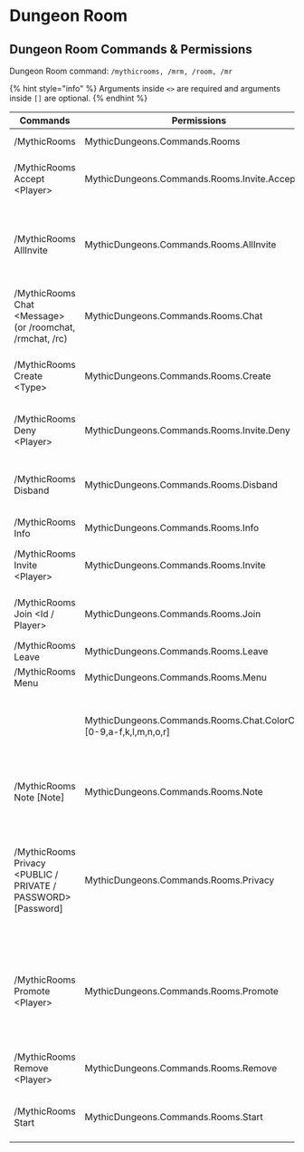 # Dungeon Room

## Dungeon Room Commands & Permissions

Dungeon Room command: `/mythicrooms, /mrm, /room, /mr`

{% hint style="info" %}
Arguments inside `<>` are required and arguments inside `[]` are optional.
{% endhint %}

| Commands                                                        | Permissions                                                         | Usage                                                                                         |
| --------------------------------------------------------------- | ------------------------------------------------------------------- | --------------------------------------------------------------------------------------------- |
| /MythicRooms                                                    | MythicDungeons.Commands.Rooms                                       | Show the help page                                                                            |
| /MythicRooms Accept \<Player>                                   | MythicDungeons.Commands.Rooms.Invite.Accept                         | Accept specified player's invitation                                                          |
| /MythicRooms AllInvite                                          | MythicDungeons.Commands.Rooms.AllInvite                             | Give/revoke permission that all members can invite other players                              |
| /MythicRooms Chat \<Message> (or /roomchat, /rmchat, /rc)       | MythicDungeons.Commands.Rooms.Chat                                  | Chat with the members                                                                         |
| /MythicRooms Create \<Type>                                     | MythicDungeons.Commands.Rooms.Create                                | Create a room with a specified dungeon type                                                   |
| /MythicRooms Deny \<Player>                                     | MythicDungeons.Commands.Rooms.Invite.Deny                           | Decline specified player's invitation                                                         |
| /MythicRooms Disband                                            | MythicDungeons.Commands.Rooms.Disband                               | Disband the room. All members will be removed                                                 |
| /MythicRooms Info                                               | MythicDungeons.Commands.Rooms.Info                                  | Shows the room info.                                                                          |
| /MythicRooms Invite \<Player>                                   | MythicDungeons.Commands.Rooms.Invite                                | Invite a specified player to the room                                                         |
| /MythicRooms Join \<Id / Player>                                | MythicDungeons.Commands.Rooms.Join                                  | Join the room with specified id/owner                                                         |
| /MythicRooms Leave                                              | MythicDungeons.Commands.Rooms.Leave                                 | Leave the room                                                                                |
| /MythicRooms Menu                                               | MythicDungeons.Commands.Rooms.Menu                                  | Open room menu                                                                                |
|                                                                 | MythicDungeons.Commands.Rooms.Chat.ColorCode.\[0-9,a-f,k,l,m,n,o,r] | Use specific kind of color code in Room Chat                                                  |
| /MythicRooms Note \[Note]                                       | MythicDungeons.Commands.Rooms.Note                                  | Change room's note. Leave it blank to clear                                                   |
| /MythicRooms Privacy \<PUBLIC / PRIVATE / PASSWORD> \[Password] | MythicDungeons.Commands.Rooms.Privacy                               | Change room's privacy settings. Please enter the password if privacy has been set to PASSWORD |
| /MythicRooms Promote \<Player>                                  | MythicDungeons.Commands.Rooms.Promote                               | Promote specified players. You will lose all permission after promoting others                |
| /MythicRooms Remove \<Player>                                   | MythicDungeons.Commands.Rooms.Remove                                | Remove specified player from the room                                                         |
| /MythicRooms Start                                              | MythicDungeons.Commands.Rooms.Start                                 | Start challenging the dungeon                                                                 |
